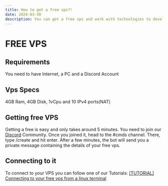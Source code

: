 ```yaml
---
title: How to get a free vps?!
date: 2024-03-30
description: You can get a free vps and work with technologies to develop & learn cloud infrastructure!
---
```


# FREE VPS

## Requirements

You need to have Internet, a PC and a Discord Account

## Vps Specs

4GB Ram, 4GB Disk, 1vCpu and 10 IPv4 ports(NAT)

## Getting free VPS
Getting a free is easy and only takes around 5 minutes. You need to join our [Discord](https://discord.com/invite/hPKgqYU5Qb) Community. Once you joined it, head to the #cmds channel. There, type /create and hit enter. After a few minutes, the bot will send you a private message containing the details of your free vps.

## Connecting to it

To connect to your VPS you can follow one of our Tutorials: [[TUTORIAL] Connecting to your free vps from a linux terminal](/articles/ssh-linux)